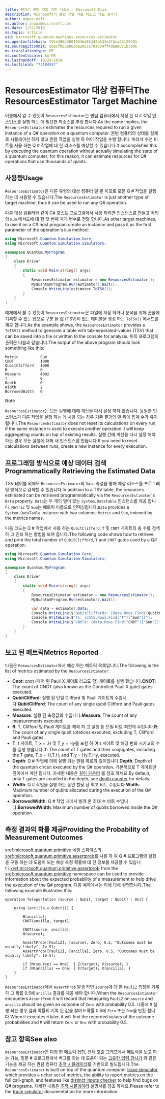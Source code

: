 ```yaml
---
title: 평가기 퀀텀 개발 키트 리소스 | Microsoft Docs
description: Microsoft의 퀀텀 개발 키트 리소스 개요 평가기
author: anpaz-msft
ms.author: anpaz@microsoft.com
ms.date: 1/22/2019
ms.topic: article
uid: microsoft.quantum.machines.resources-estimator
ms.openlocfilehash: 591e306b3001934bd81342a533e3f6ca25129781
ms.sourcegitcommit: 8becfb03eb60ba205c670a634ff4daa8071bcd06
ms.translationtype: MT
ms.contentlocale: ko-KR
ms.lasthandoff: 10/29/2019
ms.locfileid: "73184987"
---
```

# <a name="the-resourcesestimator-target-machine"></a><span data-ttu-id="20aa9-103">ResourcesEstimator 대상 컴퓨터</span><span class="sxs-lookup"><span data-stu-id="20aa9-103">The ResourcesEstimator Target Machine</span></span>

<span data-ttu-id="20aa9-104">이름에서 알 수 있듯이 `ResourcesEstimator`는 퀀텀 컴퓨터에서 지정 된 Q # 작업 인스턴스를 실행 하는 데 필요한 리소스를 추정 합니다.</span><span class="sxs-lookup"><span data-stu-id="20aa9-104">As the name implies, the `ResourcesEstimator` estimates the resources required to run a given instance of a Q# operation on a quantum computer.</span></span>
<span data-ttu-id="20aa9-105">퀀텀 컴퓨터의 상태를 실제로 시뮬레이션 하지 않고 퀀텀 작업을 실행 하 여이 작업을 수행 합니다. 따라서 수천 비트를 사용 하는 Q # 작업에 대 한 리소스를 예상할 수 있습니다.</span><span class="sxs-lookup"><span data-stu-id="20aa9-105">It accomplishes this by executing the quantum operation without actually simulating the state of a quantum computer; for this reason, it can estimate resources for Q# operations that use thousands of qubits.</span></span>

## <a name="usage"></a><span data-ttu-id="20aa9-106">사용량</span><span class="sxs-lookup"><span data-stu-id="20aa9-106">Usage</span></span>

<span data-ttu-id="20aa9-107">`ResourcesEstimator`은 다른 유형의 대상 컴퓨터 일 뿐 이므로 모든 Q # 작업을 실행 하는 데 사용할 수 있습니다.</span><span class="sxs-lookup"><span data-stu-id="20aa9-107">The `ResourcesEstimator` is just another type of target machine, thus it can be used to run any Q# operation.</span></span> 

<span data-ttu-id="20aa9-108">다른 대상 컴퓨터와 같이 C# 호스트 프로그램에서 사용 하려면 인스턴스를 만들고 작업의 `Run` 메서드에 대 한 첫 번째 매개 변수로 전달 합니다.</span><span class="sxs-lookup"><span data-stu-id="20aa9-108">As other target machines, to use it on a C# host program create an instance and pass it as the first parameter of the operation's `Run` method:</span></span>

```csharp
using Microsoft.Quantum.Simulation.Core;
using Microsoft.Quantum.Simulation.Simulators;

namespace Quantum.MyProgram
{
    class Driver
    {
        static void Main(string[] args)
        {
            ResourcesEstimator estimator = new ResourcesEstimator();
            MyQuantumProgram.Run(estimator).Wait();
            Console.WriteLine(estimator.ToTSV());
        }
    }
}
```

<span data-ttu-id="20aa9-109">예제에서 볼 수 있듯이 `ResourcesEstimator`은 파일에 저장 하거나 분석을 위해 콘솔에 기록할 수 있는 탭으로 구분 된 값 (TSV)이 있는 테이블을 생성 하는 `ToTSV()` 메서드를 제공 합니다.</span><span class="sxs-lookup"><span data-stu-id="20aa9-109">As the example shows, the `ResourcesEstimator` provides a `ToTSV()` method to generate a table with tab-seperated-values (TSV) that can be saved into a file or written to the console for analysis.</span></span> <span data-ttu-id="20aa9-110">위의 프로그램의 출력은 다음과 같습니다.</span><span class="sxs-lookup"><span data-stu-id="20aa9-110">The output of the above program should look something like this:</span></span>

```Output
Metric          Sum
CNOT            1000
QubitClifford   1000
R               0
Measure         4002
T               0
Depth           0
Width           2
BorrowedWidth   0
```

> [!NOTE]
> <span data-ttu-id="20aa9-111">`ResourcesEstimator`는 모든 실행에 대해 계산을 다시 설정 하지 않습니다. 동일한 인스턴스가 다른 작업을 실행 하는 데 사용 되는 경우 기존 결과의 맨 위에 집계 수가 유지 됩니다.</span><span class="sxs-lookup"><span data-stu-id="20aa9-111">The `ResourcesEstimator` does not reset its calculations on every run, if the same instance is used to execute another operation it will keep aggregating counts on top of existing results.</span></span>
> <span data-ttu-id="20aa9-112">실행 간에 계산을 다시 설정 해야 하는 경우 모든 실행에 대해 새 인스턴스를 만듭니다.</span><span class="sxs-lookup"><span data-stu-id="20aa9-112">If you need to reset calculations between runs, create a new instance for every execution.</span></span>


## <a name="programmatically-retrieving-the-estimated-data"></a><span data-ttu-id="20aa9-113">프로그래밍 방식으로 예상 데이터 검색</span><span class="sxs-lookup"><span data-stu-id="20aa9-113">Programmatically Retrieving the Estimated Data</span></span>

<span data-ttu-id="20aa9-114">TSV 테이블 외에도 `ResourcesEstimator`의 `Data` 속성을 통해 예상 리소스를 프로그래밍 방식으로 검색할 수 있습니다.</span><span class="sxs-lookup"><span data-stu-id="20aa9-114">In addition to a TSV table, the resources estimated can be retrieved programmatically via the `ResourcesEstimator`'s `Data` property.</span></span> <span data-ttu-id="20aa9-115">`Data`는 두 개의 열이 있는 `System.DataTable` 인스턴스를 제공 합니다. `Metric` 및 `Sum`는 메트릭 이름으로 인덱싱됩니다.</span><span class="sxs-lookup"><span data-stu-id="20aa9-115">`Data` provides a `System.DataTable` instance with two columns: `Metric` and `Sum`, indexed by the metrics names.</span></span>

<span data-ttu-id="20aa9-116">다음 코드는 Q # 작업에서 사용 하는 `QubitClifford`, `T` 및 `CNOT` 게이트의 총 수를 검색 하 고 인쇄 하는 방법을 보여 줍니다.</span><span class="sxs-lookup"><span data-stu-id="20aa9-116">The following code shows how to retrieve and print the total number of `QubitClifford`, `T` and `CNOT` gates used by a Q# operation:</span></span>

```csharp
using Microsoft.Quantum.Simulation.Core;
using Microsoft.Quantum.Simulation.Simulators;

namespace Quantum.MyProgram
{
    class Driver
    {
        static void Main(string[] args)
        {
            ResourcesEstimator estimator = new ResourcesEstimator();
            MyQuantumProgram.Run(estimator).Wait();

            var data = estimator.Data;
            Console.WriteLine($"QubitCliffords: {data.Rows.Find("QubitClifford")["Sum"]}");
            Console.WriteLine($"Ts: {data.Rows.Find("T")["Sum"]}");
            Console.WriteLine($"CNOTs: {data.Rows.Find("CNOT")["Sum"]}");
        }
    }
}
```

## <a name="metrics-reported"></a><span data-ttu-id="20aa9-117">보고 된 메트릭</span><span class="sxs-lookup"><span data-stu-id="20aa9-117">Metrics Reported</span></span>

<span data-ttu-id="20aa9-118">다음은 `ResourcesEstimator`에서 예상 하는 메트릭 목록입니다.</span><span class="sxs-lookup"><span data-stu-id="20aa9-118">The following is the list of metrics estimated by the `ResourcesEstimator`:</span></span>

* <span data-ttu-id="20aa9-119">__Cnot__: cnot (제어 된 Pauli X 게이트 라고도 함) 게이트를 실행 했습니다.</span><span class="sxs-lookup"><span data-stu-id="20aa9-119">__CNOT__: The count of CNOT (also known as the Controlled Pauli X gate) gates executed.</span></span>
* <span data-ttu-id="20aa9-120">__QubitClifford__: 실행 된 단일 Clifford 및 Pauli 게이트의 수입니다.</span><span class="sxs-lookup"><span data-stu-id="20aa9-120">__QubitClifford__: The count of any single qubit Clifford and Pauli gates executed.</span></span>
* <span data-ttu-id="20aa9-121">__Measure__: 실행 된 측정값의 수입니다.</span><span class="sxs-lookup"><span data-stu-id="20aa9-121">__Measure__:  The count of any measurements executed.</span></span>
* <span data-ttu-id="20aa9-122">__R__: T, Clifford 및 Pauli 게이트를 제외 하 고 실행 된 단일 비트 회전의 수입니다.</span><span class="sxs-lookup"><span data-stu-id="20aa9-122">__R__: The count of any single qubit rotations executed, excluding T, Clifford and Pauli gates.</span></span>
* <span data-ttu-id="20aa9-123">__T__: t 게이트, T_x = .H 및 T_y = Hy를 포함 하 여 t 게이트 및 해당 변화 시키고의 수를 실행 했습니다.</span><span class="sxs-lookup"><span data-stu-id="20aa9-123">__T__: The count of T gates and their conjugates, including the T gate, T_x = H.T.H, and T_y = Hy.T.Hy, executed.</span></span>
* <span data-ttu-id="20aa9-124">__Depth__: Q # 작업에 의해 실행 되는 퀀텀 회로의 깊이입니다.</span><span class="sxs-lookup"><span data-stu-id="20aa9-124">__Depth__: Depth of the quantum circuit executed by the Q# operation.</span></span> <span data-ttu-id="20aa9-125">기본적으로 T 게이트만 깊이에서 계산 됩니다. 자세한 내용은 [깊이 카운터](xref:microsoft.quantum.machines.qc-trace-simulator.depth-counter) 를 참조 하세요.</span><span class="sxs-lookup"><span data-stu-id="20aa9-125">By default, only T gates are counted in the depth, see [depth counter](xref:microsoft.quantum.machines.qc-trace-simulator.depth-counter) for details.</span></span>
* <span data-ttu-id="20aa9-126">__Width__: Q # 작업을 실행 하는 동안 할당 된 최고 비트 수입니다.</span><span class="sxs-lookup"><span data-stu-id="20aa9-126">__Width__: Maximum number of qubits allocated during the execution of the Q# operation.</span></span>
* <span data-ttu-id="20aa9-127">__BorrowedWidth__: Q # 작업 내에서 빌려 온 최대 수 비트 수입니다.</span><span class="sxs-lookup"><span data-stu-id="20aa9-127">__BorrowedWidth__: Maximum number of qubits borrowed inside the Q# operation.</span></span>


## <a name="providing-the-probability-of-measurement-outcomes"></a><span data-ttu-id="20aa9-128">측정 결과의 확률 제공</span><span class="sxs-lookup"><span data-stu-id="20aa9-128">Providing the Probability of Measurement Outcomes</span></span>

<span data-ttu-id="20aa9-129"><xref:microsoft.quantum.primitive> 네임 스페이스의 <xref:microsoft.quantum.primitive.assertprob>를 사용 하 여 Q # 프로그램의 실행을 구동 하는 데 도움이 되는 예상 측정 확률에 대 한 정보를 제공할 수 있습니다.</span><span class="sxs-lookup"><span data-stu-id="20aa9-129"><xref:microsoft.quantum.primitive.assertprob> from the <xref:microsoft.quantum.primitive> namespace can be used to provide information about the expected probability of a measurement to help drive the execution of the Q# program.</span></span> <span data-ttu-id="20aa9-130">다음 예제에서는 이에 대해 설명합니다.</span><span class="sxs-lookup"><span data-stu-id="20aa9-130">The following example illustrates this:</span></span>

```qsharp
operation Teleportation (source : Qubit, target : Qubit) : Unit {

    using (ancilla = Qubit()) {

        H(ancilla);
        CNOT(ancilla, target);

        CNOT(source, ancilla);
        H(source);

        AssertProb([PauliZ], [source], Zero, 0.5, "Outcomes must be equally likely", 1e-5);
        AssertProb([PauliZ], [ancilla], Zero, 0.5, "Outcomes must be equally likely", 1e-5);

        if (M(source) == One)  { Z(target); X(source); }
        if (M(ancilla) == One) { X(target); X(ancilla); }
    }
}
```

<span data-ttu-id="20aa9-131">`ResourcesEstimator`에서 `AssertProb` 발생 하면 `source`에 대 한 `PauliZ` 측정을 기록 하 고 확률 0.5에 `ancilla` 결과를 제공 해야 합니다.</span><span class="sxs-lookup"><span data-stu-id="20aa9-131">When the `ResourcesEstimator` encounters `AssertProb` it will record that measuring `PauliZ` on `source` and `ancilla` should be given an outcome of `Zero` with probability 0.5.</span></span> <span data-ttu-id="20aa9-132">나중에 `M` 실행 되는 경우 결과 확률의 기록 된 값을 찾아 `M` 확률 0.5에 `Zero` 또는 `One`을 반환 합니다.</span><span class="sxs-lookup"><span data-stu-id="20aa9-132">When it executes `M` later, it will find the recorded values of the outcome probabilities and `M` will return `Zero` or `One` with probability 0.5.</span></span>


## <a name="see-also"></a><span data-ttu-id="20aa9-133">참고 항목</span><span class="sxs-lookup"><span data-stu-id="20aa9-133">See also</span></span>

<span data-ttu-id="20aa9-134">`ResourcesEstimator`은 다양 한 메트릭 집합, 전체 호출 그래프에서 메트릭을 보고 하는 기능, 질문 # 프로그램에서 버그를 찾는 데 도움이 되는 [고유한 입력 검사기](xref:microsoft.quantum.machines.qc-trace-simulator.distinct-inputs) 와 같은 기능을 제공 하는 퀀텀 컴퓨터 [추적 시뮬레이터](xref:microsoft.quantum.machines.qc-trace-simulator.intro)를 기반으로 빌드됩니다.</span><span class="sxs-lookup"><span data-stu-id="20aa9-134">The `ResourcesEstimator` is built on top of the quantum computer [trace simulator](xref:microsoft.quantum.machines.qc-trace-simulator.intro), which provides a richer set of metrics, the ability to report metrics on the full call-graph, and features like [distinct inputs checker](xref:microsoft.quantum.machines.qc-trace-simulator.distinct-inputs) to help find bugs on Q# programs.</span></span> <span data-ttu-id="20aa9-135">자세한 내용은 [추적 시뮬레이터](xref:microsoft.quantum.machines.qc-trace-simulator.intro) 설명서를 참조 하세요.</span><span class="sxs-lookup"><span data-stu-id="20aa9-135">Please refer to the [trace simulator](xref:microsoft.quantum.machines.qc-trace-simulator.intro) documentation for more information.</span></span>

